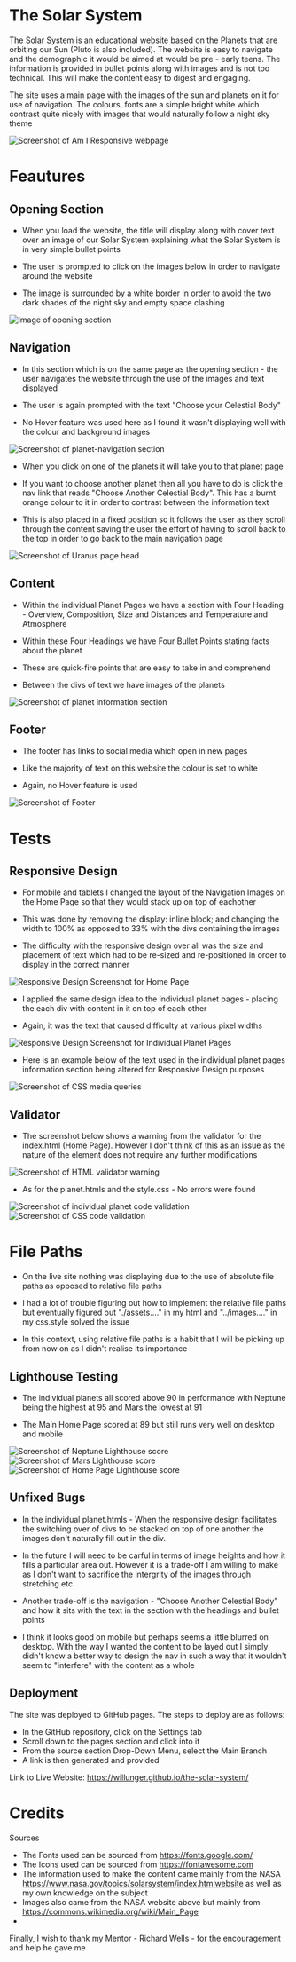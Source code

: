 # The Solar System

The Solar System is an educational website based on the Planets that are orbiting our Sun (Pluto is also included). The website is easy to navigate and the demographic it would be aimed at would be pre - early teens. The information is provided in bullet points along with images and is not too technical. This will make the content easy to digest and engaging.

The site uses a main page with the images of the sun and planets on it for use of navigation. The colours, fonts are a simple bright white which contrast quite nicely with images that would naturally follow a night sky theme 

<img src="assets/images/am-i-responsive.png" alt="Screenshot of Am I Responsive webpage">

# Feautures

## Opening Section

* When you load the website, the title will display along with cover text over an image of our Solar System explaining what the Solar System is in very simple bullet points

* The user is prompted to click on the images below in order to navigate around the website

* The image is surrounded by a white border in order to avoid the two dark shades of the night sky and empty space clashing

<img src="assets/images/opening-section-head.png" alt="Image of opening section">




## Navigation

* In this section which is on the same page as the opening section - the user navigates the website through the use of the images and text displayed

* The user is again prompted with the text "Choose your Celestial Body"

* No Hover feature was used here as I found it wasn't displaying well with the colour and background images 

<img src="assets/images/planet-navigation-image.png" alt="Screenshot of planet-navigation section">


* When you click on one of the planets it will take you to that planet page

* If you want to choose another planet then all you have to do is click the nav link that reads "Choose Another Celestial Body". This has a burnt orange colour to it in order to contrast between the information text 

* This is also placed in a fixed position so it follows the user as they scroll through the content saving the user the effort of having to scroll back to the top in order to go back to the main navigation page

<img src="assets/images/planet-page-with-nav-feature.png" alt="Screenshot of Uranus page head">



## Content

* Within the individual Planet Pages we have a section with Four Heading - Overview, Composition, Size and Distances and Temperature and Atmosphere

* Within these Four Headings we have Four Bullet Points stating facts about the planet

* These are quick-fire points that are easy to take in and comprehend

* Between the divs of text we have images of the planets

<img src="assets/images/planet-content-image.png" alt="Screenshot of planet information section">


## Footer

* The footer has links to social media which open in new pages

* Like the majority of text on this website the colour is set to white

* Again, no Hover feature is used

<img src="assets/images/footer-image.png" alt="Screenshot of Footer">

# Tests

## Responsive Design

* For mobile and tablets I changed the layout of the Navigation Images on the Home Page so that they would stack up on top of eachother

* This was done by removing the display: inline block; and changing the width to 100% as opposed to 33% with the divs containing the images

* The difficulty with the responsive design over all was the size and placement of text which had to be re-sized and re-positioned in order to display in the correct manner

<img src="assets/images/responsive-design-example-1.png" alt="Responsive Design Screenshot for Home Page">

* I applied the same design idea to the individual planet pages - placing the each div with content in it on top of each other

* Again, it was the text that caused difficulty at various pixel widths

<img src="assets/images/responsive-design-example-2.png" alt="Responsive Design Screenshot for Individual Planet Pages">



* Here is an example below of the text used in the individual planet pages information section being altered for Responsive Design purposes

<img src="assets/images/css-media-queries-example.png" alt="Screenshot of CSS media queries">


## Validator

* The screenshot below shows a warning from the validator for the index.html (Home Page). However I don't think of this as an issue as the nature of the element does not require any further modifications

<img src="assets/images/index.html-validator-image.png" alt="Screenshot of HTML validator warning">

* As for the planet.htmls and the style.css - No errors were found

<img src="assets/images/planet-html-validator-image.png" alt="Screenshot of individual planet code validation">

<img src="assets/images/css-validator-image.png" alt="Screenshot of CSS code validation">

# File Paths

* On the live site nothing was displaying due to the use of absolute file paths as opposed to relative file paths

* I had a lot of trouble figuring out how to implement the relative file paths but eventually figured out "./assets...." in my html and "../images...." in my css.style solved the issue

* In this context, using relative file paths is a habit that I will be picking up from now on as I didn't realise its importance


## Lighthouse Testing

* The individual planets all scored above 90 in performance with Neptune being the highest at 95 and Mars the lowest at 91

* The Main Home Page scored at 89 but still runs very well on desktop and mobile

<img src="assets/images/neptune-lighthouse-image.png" alt="Screenshot of Neptune Lighthouse score">

<img src="assets/images/mars-lighthouse-image.png" alt="Screenshot of Mars Lighthouse score">

<img src="assets/images/homepage-lighthouse-image.png" alt="Screenshot of Home Page Lighthouse score">

## Unfixed Bugs

* In the individual planet.htmls - When the responsive design facilitates the switching over of divs to be stacked on top of one another the images don't naturally fill out in the div.

* In the future I will need to be carful in terms of image heights and how it fills a particular area out. However it is a trade-off I am willing to make as I don't want to sacrifice the intergrity of the images through stretching etc

* Another trade-off is the navigation - "Choose Another Celestial Body" and how it sits with the text in the section with the headings and bullet points

* I think it looks good on mobile but perhaps seems a little blurred on desktop. With the way I wanted the content to be layed out I simply didn't know a better way to design the nav in such a way that it wouldn't seem to "interfere" with the content as a whole

## Deployment

The site was deployed to GitHub pages. The steps to deploy are as follows:

* In the GitHub repository, click on the Settings tab
* Scroll down to the pages section and click into it
* From the source section Drop-Down Menu, select the Main Branch
* A link is then generated and provided

Link to Live Website: https://willunger.github.io/the-solar-system/

# Credits

Sources

* The Fonts used can be sourced from https://fonts.google.com/
* The Icons used can be sourced from https://fontawesome.com
* The information used to make the content came mainly from the NASA https://www.nasa.gov/topics/solarsystem/index.htmlwebsite as well as my own knowledge on the subject
* Images also came from the NASA website above but mainly from https://commons.wikimedia.org/wiki/Main_Page
* 

Finally, I wish to thank my Mentor - Richard Wells - for the encouragement and help he gave me




